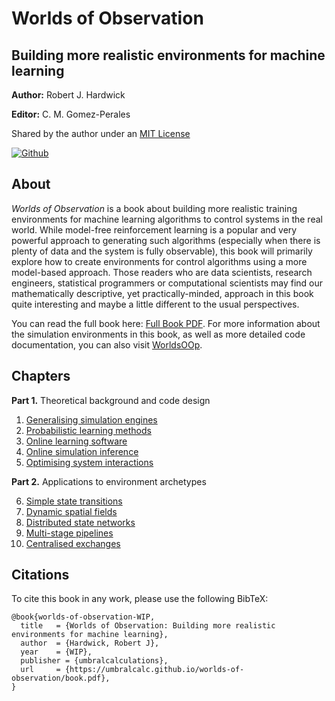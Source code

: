 # Worlds of Observation

## Building more realistic environments for machine learning

**Author:** Robert J. Hardwick

**Editor:** C. M. Gomez-Perales

Shared by the author under an [MIT License](LICENSE)

[![Github](https://img.shields.io/badge/github-%23121011.svg?style=for-the-badge&logo=github&logoColor=white)](https://github.com/umbralcalc/worlds-of-observation)

## About

_Worlds of Observation_ is a book about building more realistic training environments for machine learning algorithms to control systems in the real world. While model-free reinforcement learning is a popular and very powerful approach to generating such algorithms (especially when there is plenty of data and the system is fully observable), this book will primarily explore how to create environments for control algorithms using a more model-based approach. Those readers who are data scientists, research engineers, statistical programmers or computational scientists may find our mathematically descriptive, yet practically-minded, approach in this book quite interesting and maybe a little different to the usual perspectives.

You can read the full book here: [Full Book PDF](book.pdf). For more information about the simulation environments in this book, as well as more detailed code documentation, you can also visit [WorldsOOp](https://github.com/worldsoop).

## Chapters

**Part 1.** Theoretical background and code design

1. [Generalising simulation engines](generalising_simulation_engines/chapter.pdf)
2. [Probabilistic learning methods](probabilistic_learning_methods/chapter.pdf)
3. [Online learning software](online_learning_software/chapter.pdf)
4. [Online simulation inference](online_simulation_inference/chapter.pdf)
5. [Optimising system interactions](optimising_system_interactions/chapter.pdf)

**Part 2.** Applications to environment archetypes

6. [Simple state transitions](simple_state_transitions/chapter.pdf)
7. [Dynamic spatial fields](dynamic_spatial_fields/chapter.pdf)
8. [Distributed state networks](distributed_state_networks/chapter.pdf)
9. [Multi-stage pipelines](multi_stage_pipelines/chapter.pdf)
10. [Centralised exchanges](centralised_exchanges/chapter.pdf)

## Citations

To cite this book in any work, please use the following BibTeX:

```
@book{worlds-of-observation-WIP,
  title   = {Worlds of Observation: Building more realistic environments for machine learning},
  author  = {Hardwick, Robert J},
  year    = {WIP},
  publisher = {umbralcalculations},
  url     = {https://umbralcalc.github.io/worlds-of-observation/book.pdf},
}
```
